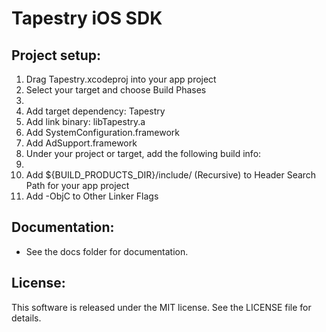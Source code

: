 Tapestry iOS SDK
================

Project setup:
--------------

1. Drag Tapestry.xcodeproj into your app project
2. Select your target and choose Build Phases
3. 
  1. Add target dependency: Tapestry
  2. Add link binary: libTapestry.a
  3. Add SystemConfiguration.framework
  4. Add AdSupport.framework
4. Under your project or target, add the following build info:
5. 
  1. Add ${BUILD_PRODUCTS_DIR}/include/ (Recursive) to Header Search Path for your app project
  2. Add -ObjC to Other Linker Flags


Documentation:
--------------
* See the docs folder for documentation.

License:
--------
This software is released under the MIT license. See the LICENSE file for details.

